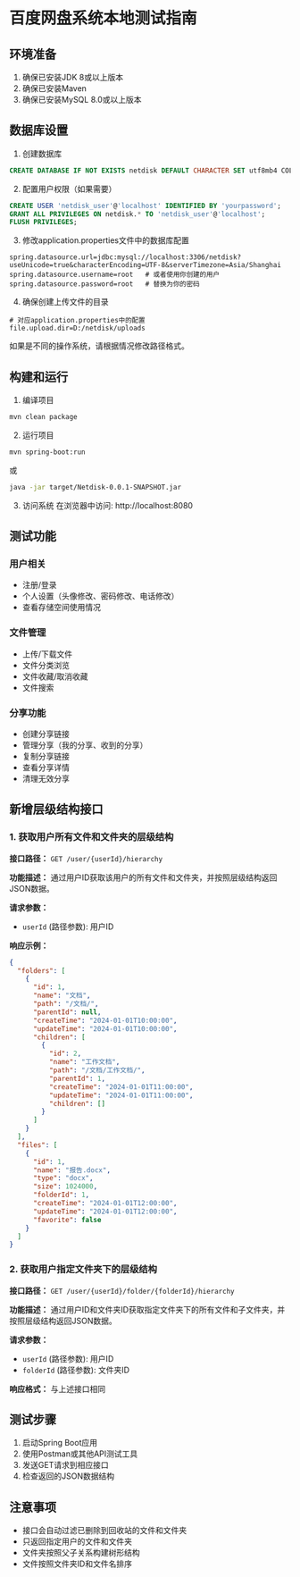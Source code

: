 # 百度网盘系统本地测试指南

## 环境准备

1. 确保已安装JDK 8或以上版本
2. 确保已安装Maven
3. 确保已安装MySQL 8.0或以上版本

## 数据库设置

1. 创建数据库
```sql
CREATE DATABASE IF NOT EXISTS netdisk DEFAULT CHARACTER SET utf8mb4 COLLATE utf8mb4_unicode_ci;
```

2. 配置用户权限（如果需要）
```sql
CREATE USER 'netdisk_user'@'localhost' IDENTIFIED BY 'yourpassword';
GRANT ALL PRIVILEGES ON netdisk.* TO 'netdisk_user'@'localhost';
FLUSH PRIVILEGES;
```

3. 修改application.properties文件中的数据库配置
```
spring.datasource.url=jdbc:mysql://localhost:3306/netdisk?useUnicode=true&characterEncoding=UTF-8&serverTimezone=Asia/Shanghai
spring.datasource.username=root   # 或者使用你创建的用户
spring.datasource.password=root   # 替换为你的密码
```

4. 确保创建上传文件的目录
```
# 对应application.properties中的配置
file.upload.dir=D:/netdisk/uploads
```
如果是不同的操作系统，请根据情况修改路径格式。

## 构建和运行

1. 编译项目
```bash
mvn clean package
```

2. 运行项目
```bash
mvn spring-boot:run
```
或
```bash
java -jar target/Netdisk-0.0.1-SNAPSHOT.jar
```

3. 访问系统
在浏览器中访问: http://localhost:8080

## 测试功能

### 用户相关
- 注册/登录
- 个人设置（头像修改、密码修改、电话修改）
- 查看存储空间使用情况

### 文件管理
- 上传/下载文件
- 文件分类浏览
- 文件收藏/取消收藏
- 文件搜索

### 分享功能
- 创建分享链接
- 管理分享（我的分享、收到的分享）
- 复制分享链接
- 查看分享详情
- 清理无效分享

## 新增层级结构接口

### 1. 获取用户所有文件和文件夹的层级结构

**接口路径：** `GET /user/{userId}/hierarchy`

**功能描述：** 通过用户ID获取该用户的所有文件和文件夹，并按照层级结构返回JSON数据。

**请求参数：**
- `userId` (路径参数): 用户ID

**响应示例：**
```json
{
  "folders": [
    {
      "id": 1,
      "name": "文档",
      "path": "/文档/",
      "parentId": null,
      "createTime": "2024-01-01T10:00:00",
      "updateTime": "2024-01-01T10:00:00",
      "children": [
        {
          "id": 2,
          "name": "工作文档",
          "path": "/文档/工作文档/",
          "parentId": 1,
          "createTime": "2024-01-01T11:00:00",
          "updateTime": "2024-01-01T11:00:00",
          "children": []
        }
      ]
    }
  ],
  "files": [
    {
      "id": 1,
      "name": "报告.docx",
      "type": "docx",
      "size": 1024000,
      "folderId": 1,
      "createTime": "2024-01-01T12:00:00",
      "updateTime": "2024-01-01T12:00:00",
      "favorite": false
    }
  ]
}
```

### 2. 获取用户指定文件夹下的层级结构

**接口路径：** `GET /user/{userId}/folder/{folderId}/hierarchy`

**功能描述：** 通过用户ID和文件夹ID获取指定文件夹下的所有文件和子文件夹，并按照层级结构返回JSON数据。

**请求参数：**
- `userId` (路径参数): 用户ID
- `folderId` (路径参数): 文件夹ID

**响应格式：** 与上述接口相同

## 测试步骤

1. 启动Spring Boot应用
2. 使用Postman或其他API测试工具
3. 发送GET请求到相应接口
4. 检查返回的JSON数据结构

## 注意事项

- 接口会自动过滤已删除到回收站的文件和文件夹
- 只返回指定用户的文件和文件夹
- 文件夹按照父子关系构建树形结构
- 文件按照文件夹ID和文件名排序 